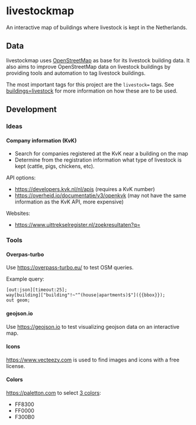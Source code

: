 # livestockmap

An interactive map of buildings where livestock is kept in the Netherlands.

## Data

livestockmap uses [OpenStreetMap](https://www.openstreetmap.org) as base for its livestock building data.
It also aims to improve OpenStreetMap data on livestock buildings by providing tools and automation
to tag livestock buildings.

The most important tags for this project are the `livestock=` tags.
See [buildings=livestock](https://wiki.openstreetmap.org/wiki/Tag:building%3Dlivestock)
for more information on how these are to be used.

## Development

### Ideas

#### Company information (KvK)

- Search for companies registered at the KvK near a building on the map
- Determine from the registration information what type of livestock is kept (cattle, pigs, chickens, etc).

API options:

- https://developers.kvk.nl/nl/apis (requires a KvK number)
- https://overheid.io/documentatie/v3/openkvk (may not have the same information as the KvK API, more expensive)

Websites:

- https://www.uittrekselregister.nl/zoekresultaten?q=

### Tools

#### Overpas-turbo

Use https://overpass-turbo.eu/ to test OSM queries.

Example query:

```osmquery
[out:json][timeout:25];
way[building]["building"!~"^(house|apartments)$"]({{bbox}});
out geom;
```

#### geojson.io

Use https://geojson.io to test visualizing geojson data on an interactive map.

#### Icons

https://www.vecteezy.com is used to find images and icons with a free license.

#### Colors

https://paletton.com to select [3 colors](https://paletton.com/#uid=5000A0kRrUXo7Tmv7UvUjxWSNph):

- FF8300
- FF0000
- F300B0
